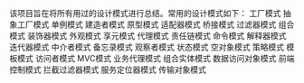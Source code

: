 该项目旨在将所有用过的设计模式进行总结。常用的设计模式如下：
工厂模式
抽象工厂模式
单例模式
建造者模式
原型模式
适配器模式
桥接模式
过滤器模式
组合模式
装饰器模式
外观模式
享元模式
代理模式
责任链模式
命令模式
解释器模式
迭代器模式
中介者模式
备忘录模式
观察者模式
状态模式
空对象模式
策略模式
模板模式
访问者模式
MVC模式
业务代理模式
组合实体模式
数据访问对象模式
前端控制模式
拦截过滤器模式
服务定位器模式
传输对象模式


